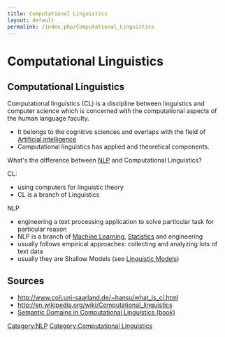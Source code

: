 ```yaml
---
title: Computational Linguistics
layout: default
permalink: /index.php/Computational_Linguistics
---
```


# Computational Linguistics

## Computational Linguistics
Computational linguistics (CL) is a discipline between linguistics and computer science which is concerned with the computational aspects of the human language faculty. 
- It belongs to the cognitive sciences and overlaps with the field of [Artificial intelligence](Artificial_intelligence)
- Computational linguistics has applied and theoretical components.


What's the difference between [NLP](NLP) and Computational Linguistics?

CL:
- using computers for linguistic theory
- CL is a branch of Linguistics


NLP
- engineering a text processing application to solve particular task for particular reason
- NLP is a branch of [Machine Learning](Machine_Learning), [Statistics](Statistics) and engineering
- usually follows empirical approaches: collecting and analyzing lots of text data
- usually they are Shallow Models (see [Linguistic Models](Linguistic_Models))



## Sources
- http://www.coli.uni-saarland.de/~hansu/what_is_cl.html
- http://en.wikipedia.org/wiki/Computational_linguistics
- [Semantic Domains in Computational Linguistics (book)](Semantic_Domains_in_Computational_Linguistics_(book))


[Category:NLP](Category_NLP)
[Category:Computational Linguistics](Category_Computational_Linguistics)